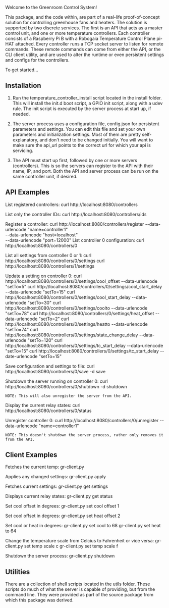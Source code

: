 Welcome to the Greenroom Control System!

This package, and the code within, are part of a real-life proof-of-concept solution for controlling greenhouse fans and heaters.
The solution is supported by two discrete services. The first is an API that acts as a master control unit, and one or more temperature controllers.
Each controller consists of a Raspberry Pi B with a Robogaia Temperature Control Plane pi-HAT attached. Every controller runs a TCP socket server to listen for remote commands.
These remote commands can come from either the API, or the CLI client utility, and are used to alter the runtime or even persistent settings and configs for the controllers.

To get started...

Installation
------------
1. Run the temperature_controller_install script located in the install folder. This will install the init.d boot script, a GPIO init script, along with a udev rule. The init script is executed by the server process at start up, if needed.

2. The server process uses a configuration file, config.json for persistent parameters and settings. You can edit this file and set your own parameters and initialization settings. Most of them are pretty self-explanatory, and don't need to be changed initially. You will want to make sure the api_url points to the correct url for which your api is servicing.

3. The API must start up first, followed by one or more servers (controllers). This is so the servers can register to the API with their name, IP, and port. Both the API and server process can be run on the same controller unit, if desired.


API Examples
------------

List registered controllers:
	curl http://localhost:8080/controllers

List only the controller IDs:
	curl http://localhost:8080/controllers/ids

Register a controller:
	curl http://localhost:8080/controllers/register --data-urlencode "name=controller1" \
							--data-urlencode "host=localhost" \
							--data-urlencode "port=12000"
List controller 0 configuration:
	curl http://localhost:8080/controllers/0

List all settings from controller 0 or 1:
	curl http://localhost:8080/controllers/0/settings
	curl http://localhost:8080/controllers/1/settings

Update a setting on controller 0:
	curl http://localhost:8080/controllers/0/settings/cool_offset --data-urlencode "setTo=5"
	curl http://localhost:8080/controllers/0/settings/cool_start_delay --data-urlencode "setTo=15"
	curl http://localhost:8080/controllers/0/settings/cool_start_delay --data-urlencode "setTo=30"
	curl http://localhost:8080/controllers/0/settings/coolto --data-urlencode "setTo=78"
	curl http://localhost:8080/controllers/0/settings/heat_offset --data-urlencode "setTo=2"
	curl http://localhost:8080/controllers/0/settings/heatto --data-urlencode "setTo=74"
	curl http://localhost:8080/controllers/0/settings/state_change_delay --data-urlencode "setTo=120"
	curl http://localhost:8080/controllers/0/settings/tc_start_delay --data-urlencode "setTo=15"
	curl http://localhost:8080/controllers/0/settings/tc_start_delay --date-urlencode "setTo=15"

Save configuration and settings to file:
	curl http://localhost:8080/controllers/0/save -d save 

Shutdown the server running on controller 0:
	curl http://localhost:8080/controllers/0/shutdown -d shutdown

	NOTE: This will also unregister the server from the API.

Display the current relay states:
	curl http://localhost:8080/controllers/0/status

Unregister controller 0:
	curl http://localhost:8080/controllers/0/unregister --data-urlencode "name=controller1"

	NOTE: This doesn't shutdown the server process, rather only removes it from the API.


Client Examples
---------------

Fetches the current temp:
	gr-client.py 

Applies any changed settings:
	gr-client.py apply

Fetches current settings:
	gr-client.py get settings

Displays current relay states:
	gr-client.py get status

Set cool offset in degrees:
	gr-client.py set cool offset 1

Set cool offset in degrees:
	gr-client.py set heat offset 2

Set cool or heat in degrees:
	gr-client.py set cool to 68
	gr-client.py set heat to 64

Change the temperature scale from Celcius to Fahrenheit or vice versa:
	gr-client.py set temp scale c
	gr-client.py set temp scale f

Shutdown the server process:
	gr-client.py shutdown


Utilities
---------

There are a collection of shell scripts located in the utils folder. These scripts do much of what the server is capable of providing, but from the command line. They were provided as part of the source package from which this package was derived.
